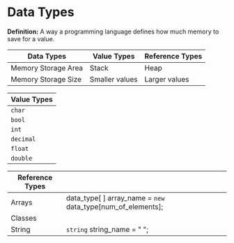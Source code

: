 # Data Types

**Definition:** A way a programming language defines how much memory to save for a value.

| Data Types | Value Types | Reference Types |
| --- | --- | --- |
| Memory Storage Area | Stack | Heap |
| Memory Storage Size | Smaller values | Larger values |

| Value Types |
| --- |
| `char` |
| `bool` |
| `int` |
| `decimal` |
| `float` |
| `double` |

| Reference Types | |
| --- | --- |
| Arrays | data_type[ ] array_name = `new` data_type[num_of_elements]; |
| Classes ||
| String | `string` string_name = " "; |
